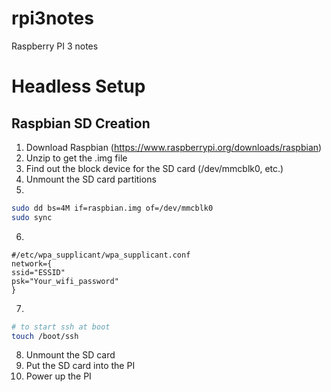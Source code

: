# rpi3notes
Raspberry PI 3 notes

# Headless Setup
## Raspbian SD Creation
1. Download Raspbian
(https://www.raspberrypi.org/downloads/raspbian)
2. Unzip to get the .img file
3. Find out the block device for the SD card (/dev/mmcblk0, etc.)
4. Unmount the SD card partitions
5. 

   ```bash
sudo dd bs=4M if=raspbian.img of=/dev/mmcblk0
sudo sync
   ```

6. 

   ```
#/etc/wpa_supplicant/wpa_supplicant.conf
network={
ssid="ESSID"
psk="Your_wifi_password"
}
   ```

7. 

   ```bash
# to start ssh at boot
touch /boot/ssh
   ```

8. Unmount the SD card
9. Put the SD card into the PI
10. Power up the PI
